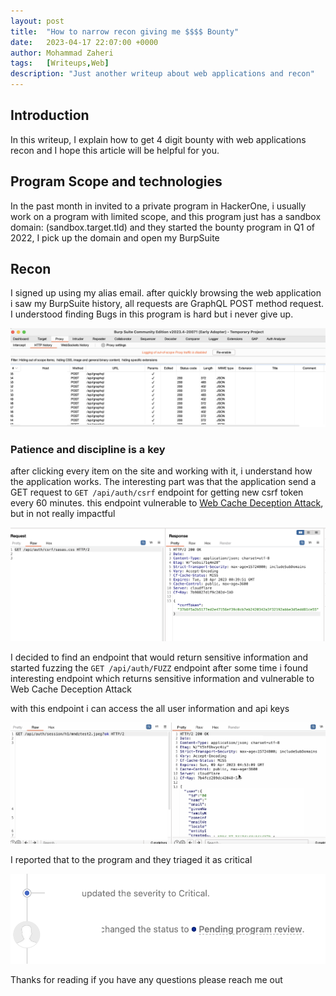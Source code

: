 ```yaml
---
layout: post
title:  "How to narrow recon giving me $$$$ Bounty"
date:   2023-04-17 22:07:00 +0000
author: Mohammad Zaheri
tags:   [Writeups,Web]
description: "Just another writeup about web applications and recon"  
---
```


## Introduction

In this writeup, I explain how to get 4 digit bounty with web applications recon and I hope this article will be helpful for you.

## Program Scope and technologies 
In the past month in invited to a private program in HackerOne, i usually work on a program with limited scope, and this program just has a sandbox domain: (sandbox.target.tld) and they started the bounty program in Q1 of 2022, I pick up the domain and open my BurpSuite 

## Recon 
I signed up using my alias email. after quickly browsing the web application i saw my BurpSuite history, all requests are GraphQL POST method request. I understood finding Bugs in this program is hard but i never give up.


![POST requests](/imgs/inline/fupost.png)

### Patience and discipline is a key

after clicking every item on the site and working with it, i understand how the application works. 
The interesting part was that the application send a GET request to ```GET /api/auth/csrf``` endpoint for getting new csrf token every 60 minutes.
this endpoint vulnerable to [Web Cache Deception Attack](https://omergil.blogspot.com/2017/02/web-cache-deception-attack.html), but in not really impactful

![WCDA on CSRF endpoint](/imgs/inline/csrfe.png)

I decided to find an endpoint that would return sensitive information and started fuzzing the ```GET /api/auth/FUZZ``` endpoint 
after some time i found interesting endpoint which returns sensitive information and vulnerable to Web Cache Deception Attack 

with this endpoint i can access the all user information and api keys 

![:D](/imgs/inline/donecd.png)

I reported that to the program and they triaged it as critical 

![:D](/imgs/inline/cdc.png)


Thanks for reading if you have any questions please reach me out 

